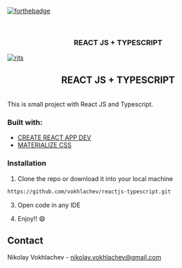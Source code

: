 [![forthebadge](https://forthebadge.com/images/badges/uses-js.svg)](https://forthebadge.com)

<br />
<p align="center">

  <h3 align="center"> REACT JS + TYPESCRIPT </h3>
  
<a href="https://ibb.co/hmmDFLF"><img src="https://i.ibb.co/yQQWFdF/rjts.png" alt="rjts" border="0"></a>
<br />
 </p>

<h2 align="center"> REACT JS + TYPESCRIPT  </h2>
<br />
This is small project with React JS and Typescript.

### Built with:
* [CREATE REACT APP DEV](https://create-react-app.dev/docs/adding-typescript/)
* [MATERIALIZE CSS](https://materializecss.com/getting-started.html)

### Installation

1. Clone the repo or download it into your local machine
```sh
https://github.com/vokhlachev/reactjs-typescript.git
```
3. Open code in any IDE

4. Enjoy!! :smile:

## Contact

Nikolay Vokhlachev - nikolay.vokhlachev@gmail.com

